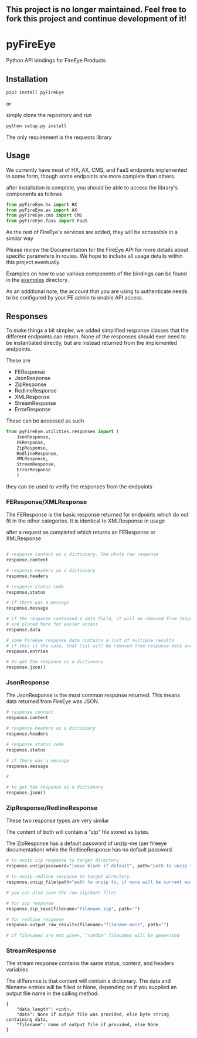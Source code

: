 ## This project is no longer maintained. Feel free to fork this project and continue development of it!

# pyFireEye

Python API bindings for FireEye Products


## Installation

```bash
pip3 install pyFireEye
```
or

simply clone the repository and run 

```bash
python setup.py install
```

The only requirement is the requests library


## Usage

We currently have most of HX, AX, CMS, and FaaS endpoints implemented in some form, though some endpoints are more
complete than others. 

after installation is complete, you should be able to access the library's components as follows


```python
from pyFireEye.hx import HX
from pyFireEye.ax import AX
from pyFireEye.cms import CMS
from pyFireEye.faas import FaaS

```

As the rest of FireEye's services are added, they will be accessible in a similar way


Please review the Documentation for the FireEye API for more details about specific parameters
in routes. We hope to include all usage details within this project eventually. 

Examples on how to use various components of the bindings can be found in the [examples](examples) directory.

As an additional note, the account that you are using to authenticate needs to be configured by your FE admin to enable API access.

## Responses

To make things a bit simpler, we added simplified response classes that the different endpoints can return.
None of the responses should ever need to be instantiated directly, but are instead returned from the implemented
endpoints. 

These are 
* FEResponse
* JsonResponse
* ZipResponse
* RedlineResponse
* XMLResponse
* StreamResponse
* ErrorResponse

These can be accessed as such
```python
from pyFireEye.utilities.responses import (
    JsonResponse, 
    FEResponse, 
    ZipResponse, 
    RedlineResponse, 
    XMLResponse, 
    StreamResponse,
    ErrorResponse
    )
```

they can be used to verify the responses from the endpoints

### FEResponse/XMLResponse

The FEResponse is the basic response returned for endpoints which do not fit in the other categories. 
It is identical to XMLResponse in usage

after a request as completed which returns an FEResponse or XMLResponse

```python

# response content as a dictionary. The whole raw response
response.content

# response headers as a dictionary
response.headers

# response status code
response.status

# if there was a message
response.message

# if the response contained a data field, it will be removed from response.content 
# and placed here for easier access
response.data

# some FireEye response data contains a list of multiple results
# if this is the case, that list will be removed from response.data and stored in
response.entries

# to get the response as a dictionary
response.json()

```

### JsonResponse

The JsonResponse is the most common response returned. This means data returned from
FireEye was JSON. 

```python
# response content
response.content

# response headers as a dictionary
response.headers

# response status code
response.status

# if there was a message
response.message

# 

# to get the response as a dictionary
response.json()

```

### ZipResponse/RedlineResponse

These two response types are very similar

The content of both will contain a "zip" file stored as bytes.

The ZipResponse has a default password of unzip-me (per fireeye documentation) while
the RedlineResponse has no default password.

```python
# to unzip zip response to target directory
response.unzip(password="leave blank if default", path="path to unzip to, if none will be current working directory")

# to unzip redline response to target directory
response.unzip_file(path="path to unzip to, if none will be current working directory")

# you can also save the raw zip/mans files

# for zip response
response.zip_save(filename="filename.zip", path="")

# for redline response
response.output_raw_results(filename="filename.mans", path="")

# if filenames are not given, "random" filenames will be generated

```

### StreamResponse

The stream response contains the same status, content, and headers variables

The difference is that content will contain a dictionary. 
The data and filename entries will be filled or None, depending on if you supplied
an output file name in the calling method.

    {
        "data_length": <int>,
        "data": None if output file was provided, else byte string containing data,
        "filename": name of output file if provided, else None
    }

